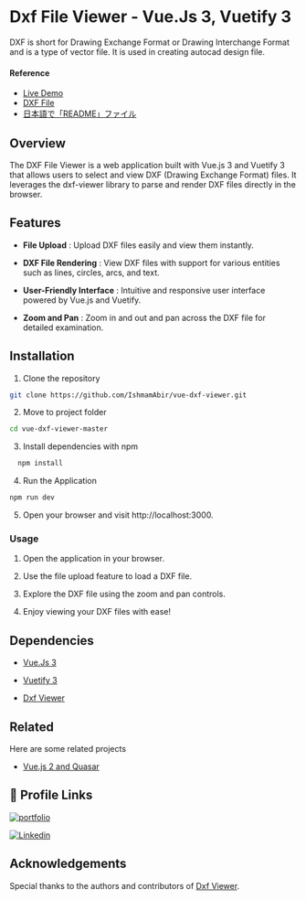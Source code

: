 # Dxf File Viewer - Vue.Js 3, Vuetify 3

DXF is short for Drawing Exchange Format or Drawing Interchange Format and is a type of vector file. It is used in creating autocad design file.

#### Reference

- [Live Demo](https://ishmamabir.github.io/vue-dxf-viewer/)
- [DXF File](https://www.lifewire.com/dxf-file-4138558)
- [日本語で「README」ファイル](README-jp.md)

## Overview

The DXF File Viewer is a web application built with Vue.js 3 and Vuetify 3 that allows users to select and view DXF (Drawing Exchange Format) files. It leverages the dxf-viewer library to parse and render DXF files directly in the browser.

## Features

- **File Upload** : Upload DXF files easily and view them instantly.

- **DXF File Rendering** : View DXF files with support for various entities such as lines, circles, arcs, and text.

- **User-Friendly Interface** : Intuitive and responsive user interface powered by Vue.js and Vuetify.

- **Zoom and Pan** : Zoom in and out and pan across the DXF file for detailed examination.

## Installation

1. Clone the repository

```bash
git clone https://github.com/IshmamAbir/vue-dxf-viewer.git
```

2. Move to project folder

```bash
cd vue-dxf-viewer-master
```

3. Install dependencies with npm

```bash
  npm install
```

4. Run the Application

```bash
npm run dev
```

5. Open your browser and visit http://localhost:3000.

### Usage

1. Open the application in your browser.

2. Use the file upload feature to load a DXF file.

3. Explore the DXF file using the zoom and pan controls.

4. Enjoy viewing your DXF files with ease!

## Dependencies

- [Vue.Js 3](https://vuejs.org/)

- [Vuetify 3](https://vuetifyjs.com/en/getting-started/installation/#installation)

- [Dxf Viewer](https://github.com/vagran/dxf-viewer)

## Related

Here are some related projects

- [Vue.js 2 and Quasar](https://github.com/matiassingers/awesome-readme)

## 🔗 Profile Links

[![portfolio](https://img.shields.io/badge/my_portfolio-000?style=for-the-badge&logo=ko-fi&logoColor=white)](https://linktr.ee/ishmam_abir)

[![Linkedin](https://img.shields.io/badge/linkedin-0A66C2?style=for-the-badge&logo=linkedin&logoColor=white)](https://www.linkedin.com/in/ishmam-abir/)

## Acknowledgements

Special thanks to the authors and contributors of [Dxf Viewer](https://github.com/vagran/dxf-viewer).
